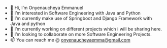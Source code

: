 - 👋 Hi, I’m Onyenaucheya Emmanuel
- 👀 I’m interested in Software Engineering with Java and Python
- 🌱 I’m currently make use of Springboot and Django Framework with Java and python
- 🌱 I’m currently working on different projects which i will be sharing here.
- 💞️ I’m looking to collaborate on more Software Engineering Projects.
- 📫 You can reach me @ onyenaucheyaemma@gmail.com
